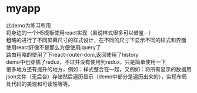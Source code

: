 # myapp
此demo为练习所用  
将身边的一个H5模板使用react实现（虽说样式很多可以借鉴--）  
粗略的进行了不同屏幕尺寸的样式设计，在不同的尺寸下显示不同的样式和界面  
使用react好像不是那么方便使用jquery了  
路由粗略的使用了下react-router-dom,返回使用了history  
demo中也穿插了redux，不过并没有使用到redux，只是简单使用一下  
很多地方还有提升的地方，例如：样式整合在一起，又例如：将所有显示的数据用json文件（无后台）存储然后遍历显示（demo中部分是遍历出来的），实现布局处代码的美观和可读性等等。
